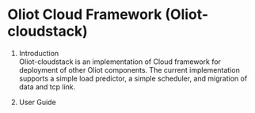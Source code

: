 Oliot Cloud Framework
(Oliot-cloudstack)
=====================

1. Introduction<br />
Oliot-cloudstack is an implementation of Cloud framework for deployment of other Oliot components. The current implementation supports a simple load predictor, a simple scheduler, and migration of data and tcp link.

2. User Guide<br />
